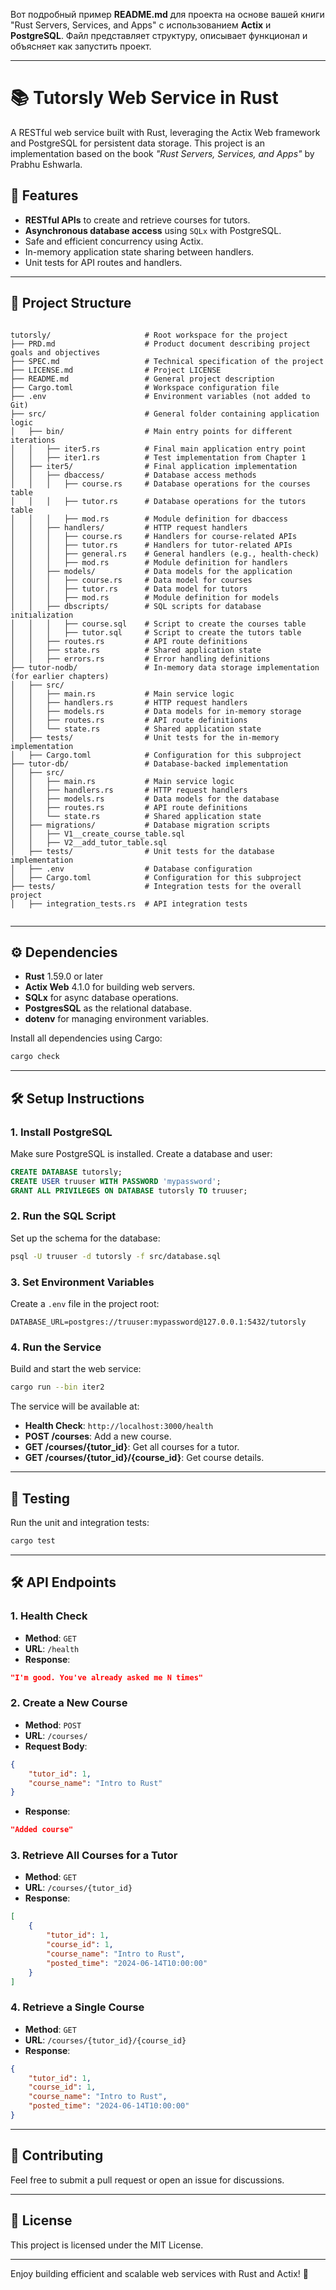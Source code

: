Вот подробный пример **README.md** для проекта на основе вашей книги "Rust Servers, Services, and Apps" с использованием **Actix** и **PostgreSQL**. Файл представляет структуру, описывает функционал и объясняет как запустить проект.

---

# 📚 Tutorsly Web Service in Rust

A RESTful web service built with Rust, leveraging the Actix Web framework and PostgreSQL for persistent data storage. This project is an implementation based on the book *"Rust Servers, Services, and Apps"* by Prabhu Eshwarla.

## 🚀 Features

- **RESTful APIs** to create and retrieve courses for tutors.
- **Asynchronous database access** using `SQLx` with PostgreSQL.
- Safe and efficient concurrency using Actix.
- In-memory application state sharing between handlers.
- Unit tests for API routes and handlers.

---

## 📂 Project Structure

```plaintext

tutorsly/                     # Root workspace for the project
├── PRD.md                    # Product document describing project goals and objectives
├── SPEC.md                   # Technical specification of the project
├── LICENSE.md                # Project LICENSE
├── README.md                 # General project description
├── Cargo.toml                # Workspace configuration file
├── .env                      # Environment variables (not added to Git)
├── src/                      # General folder containing application logic
│   ├── bin/                  # Main entry points for different iterations
│   │   ├── iter5.rs          # Final main application entry point
│   │   ├── iter1.rs          # Test implementation from Chapter 1
│   ├── iter5/                # Final application implementation
│   │   ├── dbaccess/         # Database access methods
│   │   │   ├── course.rs     # Database operations for the courses table
│   │   │   ├── tutor.rs      # Database operations for the tutors table
│   │   │   ├── mod.rs        # Module definition for dbaccess
│   │   ├── handlers/         # HTTP request handlers
│   │   │   ├── course.rs     # Handlers for course-related APIs
│   │   │   ├── tutor.rs      # Handlers for tutor-related APIs
│   │   │   ├── general.rs    # General handlers (e.g., health-check)
│   │   │   ├── mod.rs        # Module definition for handlers
│   │   ├── models/           # Data models for the application
│   │   │   ├── course.rs     # Data model for courses
│   │   │   ├── tutor.rs      # Data model for tutors
│   │   │   ├── mod.rs        # Module definition for models
│   │   ├── dbscripts/        # SQL scripts for database initialization
│   │   │   ├── course.sql    # Script to create the courses table
│   │   │   ├── tutor.sql     # Script to create the tutors table
│   │   ├── routes.rs         # API route definitions
│   │   ├── state.rs          # Shared application state
│   │   ├── errors.rs         # Error handling definitions
├── tutor-nodb/               # In-memory data storage implementation (for earlier chapters)
│   ├── src/
│   │   ├── main.rs           # Main service logic
│   │   ├── handlers.rs       # HTTP request handlers
│   │   ├── models.rs         # Data models for in-memory storage
│   │   ├── routes.rs         # API route definitions
│   │   └── state.rs          # Shared application state
│   ├── tests/                # Unit tests for the in-memory implementation
│   ├── Cargo.toml            # Configuration for this subproject
├── tutor-db/                 # Database-backed implementation
│   ├── src/
│   │   ├── main.rs           # Main service logic
│   │   ├── handlers.rs       # HTTP request handlers
│   │   ├── models.rs         # Data models for the database
│   │   ├── routes.rs         # API route definitions
│   │   └── state.rs          # Shared application state
│   ├── migrations/           # Database migration scripts
│   │   ├── V1__create_course_table.sql
│   │   ├── V2__add_tutor_table.sql
│   ├── tests/                # Unit tests for the database implementation
│   ├── .env                  # Database configuration
│   ├── Cargo.toml            # Configuration for this subproject
├── tests/                    # Integration tests for the overall project
│   ├── integration_tests.rs  # API integration tests


```

---

## ⚙️ Dependencies

- **Rust** 1.59.0 or later
- **Actix Web** 4.1.0 for building web servers.
- **SQLx** for async database operations.
- **PostgresSQL** as the relational database.
- **dotenv** for managing environment variables.

Install all dependencies using Cargo:
```bash
cargo check
```

---

## 🛠️ Setup Instructions

### 1. Install PostgreSQL
Make sure PostgreSQL is installed. Create a database and user:

```sql
CREATE DATABASE tutorsly;
CREATE USER truuser WITH PASSWORD 'mypassword';
GRANT ALL PRIVILEGES ON DATABASE tutorsly TO truuser;
```

### 2. Run the SQL Script
Set up the schema for the database:

```bash
psql -U truuser -d tutorsly -f src/database.sql
```

### 3. Set Environment Variables
Create a `.env` file in the project root:

```plaintext
DATABASE_URL=postgres://truuser:mypassword@127.0.0.1:5432/tutorsly
```

### 4. Run the Service
Build and start the web service:

```bash
cargo run --bin iter2
```

The service will be available at:
- **Health Check**: `http://localhost:3000/health`
- **POST /courses**: Add a new course.
- **GET /courses/{tutor_id}**: Get all courses for a tutor.
- **GET /courses/{tutor_id}/{course_id}**: Get course details.

---

## 🧪 Testing

Run the unit and integration tests:

```bash
cargo test
```

---

## 🛠️ API Endpoints

### 1. **Health Check**

- **Method**: `GET`
- **URL**: `/health`
- **Response**:
```json
"I'm good. You've already asked me N times"
```

### 2. **Create a New Course**

- **Method**: `POST`
- **URL**: `/courses/`
- **Request Body**:
```json
{
    "tutor_id": 1,
    "course_name": "Intro to Rust"
}
```
- **Response**:
```json
"Added course"
```

### 3. **Retrieve All Courses for a Tutor**

- **Method**: `GET`
- **URL**: `/courses/{tutor_id}`
- **Response**:
```json
[
    {
        "tutor_id": 1,
        "course_id": 1,
        "course_name": "Intro to Rust",
        "posted_time": "2024-06-14T10:00:00"
    }
]
```

### 4. **Retrieve a Single Course**

- **Method**: `GET`
- **URL**: `/courses/{tutor_id}/{course_id}`
- **Response**:
```json
{
    "tutor_id": 1,
    "course_id": 1,
    "course_name": "Intro to Rust",
    "posted_time": "2024-06-14T10:00:00"
}
```

---

## 🤝 Contributing

Feel free to submit a pull request or open an issue for discussions.

---

## 📜 License

This project is licensed under the MIT License.

---

Enjoy building efficient and scalable web services with Rust and Actix! 🚀